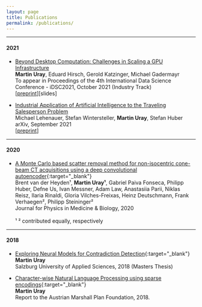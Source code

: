 ```yaml
---
layout: page
title: Publications
permalink: /publications/
---
```

_________________

#### 2021
- [Beyond Desktop Computation: Challenges in Scaling a GPU Infrastructure](https://arxiv.org/abs/2109.14392) <br/>
__Martin Uray__, Eduard Hirsch, Gerold Katzinger, Michael Gadermayr<br/>
To appear in Proceedings of the 4th International Data Science Conference - iDSC2021, October 2021 (Industry Track)<br/>
[[preprint](https://arxiv.org/abs/2110.05156)][slides]

- [Industrial Application of Artificial Intelligence to the Traveling Salesperson Problem](https://arxiv.org/abs/2109.14392) <br/>
Michael Lehenauer, Stefan Wintersteller, __Martin Uray__, Stefan Huber<br/>
arXiv, September 2021<br/>
[[preprint](https://arxiv.org/abs/2109.14392)]

_________________
#### 2020
- [A Monte Carlo based scatter removal method for non-isocentric cone-beam CT acquisitions using a deep convolutional autoencoder](https://doi.org/10.1088/1361-6560/ab8954){:target="_blank"}  <br/>
Brent van der Heyden¹, __Martin Uray¹__, Gabriel Paiva Fonseca, Philipp Huber, Defne Us, Ivan Messner, Adam Law, Anastasiia Parii, Niklas Reisz, Ilaria Rinaldi, Gloria Vilches-Freixas, Heinz Deutschmann, Frank Verhaegen², Philipp Steininger²<br/>
Journal for Physics in Medicine & Biology, 2020  <br/>  <br/>
¹ ² contributed equally, respectively

_________________
#### 2018
- [Exploring Neural Models for Contradiction Detection](https://permalink.obvsg.at/fsa/AC15286606){:target="_blank"}  <br/>
__Martin Uray__  <br/>
Salzburg University of Applied Sciences, 2018 (Masters Thesis)

- [Character-wise Natural Language Processing using sparse encodings](https://www.marshallplan.at/s/Uray-Martin_800.pdf){:target="_blank"}  <br/>
__Martin Uray__  <br/>
Report to the Austrian Marshall Plan Foundation, 2018.
